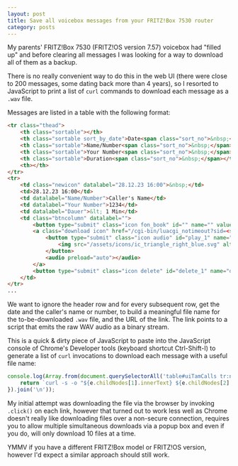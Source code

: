 ```yaml
---
layout: post
title: Save all voicebox messages from your FRITZ!Box 7530 router
category: posts
---
```


My parents' FRITZ!Box 7530 (FRITZ!OS version 7.57) voicebox had "filled up" and before clearing all messages I was looking for a way to download all of them as a backup.

There is no really convenient way to do this in the web UI (there were close to 200 messages, some dating back more than 4 years), so I resorted to JavaScript to print a list of `curl` commands to download each message as a `.wav` file.

Messages are listed in a table with the following format:
```html
<tr class="thead">
    <th class="sortable"></th>
    <th class="sortable sort_by_date">Date<span class="sort_no">&nbsp;</span></th>
    <th class="sortable">Name/Number<span class="sort_no">&nbsp;</span></th>
    <th class="sortable">Your Number<span class="sort_no">&nbsp;</span></th>
    <th class="sortable">Duration<span class="sort_no">&nbsp;</span></th>
    <th></th>
</tr>
<tr>
    <td class="newicon" datalabel="28.12.23 16:00">&nbsp;</td>
    <td>28.12.23 16:00</td>
    <td datalabel="Name/Number">Caller's Name</td>
    <td datalabel="Your Number">1234</td>
    <td datalabel="Dauer">&lt; 1 Min</td>
    <td class="btncolumn" datalabel="">
        <button type="submit" class="icon fon_book" id="" name="" value="" title="" disabled=""><img src="/assets/icons/ic_fonbook_add.svg" alt=""></button>
        <a class="download icon" href="/cgi-bin/luacgi_notimeout?sid=<session uuid>&amp;script=%2Flua%2Fphoto.lua&amp;myabfile=%2Fdata%2Ftam%2Frec%2F<recording id>">
            <button type="submit" class="icon audio" id="play_1" name="play" value="1" title="Play message/Save">
                <img src="/assets/icons/ic_triangle_right_blue.svg" alt="Play message/Save">
            </button>
            <audio preload="auto"></audio>
        </a>
        <button type="submit" class="icon delete" id="delete_1" name="delete" value="1" title="Delete"></button>
    </td>
</tr>
...
```

We want to ignore the header row and for every subsequent row, get the date and the caller's name or number, to build a meaningful file name for the to-be-downloaded `.wav` file, and the URL of the link. The link points to a script that emits the raw WAV audio as a binary stream.

This is a quick & dirty piece of JavaScript to paste into the JavaScript console of Chrome's Developer tools (keyboard shortcut Ctrl-Shift-I) to generate a list of `curl` invocations to download each message with a useful file name:
```js
console.log(Array.from(document.querySelectorAll('table#uiTamCalls tr:not(.thead)')).map(e => {
    return `curl -s -o "${e.childNodes[1].innerText} ${e.childNodes[2].innerText}.wav" '${e.querySelector('a').href}'`;
}).join('\n'));
```

My initial attempt was downloading the file via the browser by invoking `.click()` on each link, however that turned out to work less well as Chrome doesn't really like downloading files over a non-secure connection, requires you to allow multiple simultaneous downloads via a popup box and even if you do, will only download 10 files at a time.

YMMV if you have a different FRITZ!Box model or FRITZ!OS version, however I'd expect a similar approach should still work.
